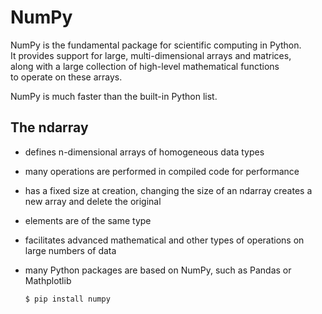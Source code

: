 # NumPy

NumPy is the fundamental package for scientific computing in Python.  
It provides support for large, multi-dimensional arrays and matrices,  
along with a large collection of high-level mathematical functions  
to operate on these arrays.  

NumPy is much faster than the built-in Python list.  

## The ndarray 

- defines n-dimensional arrays of homogeneous data types
- many operations are performed in compiled code for performance
- has a fixed size at creation, changing the size of an ndarray
  creates a new array and delete the original
- elements are of the same type
- facilitates advanced mathematical and other types of operations
  on large numbers of data
- many Python packages are based on NumPy, such as Pandas or Mathplotlib


      $ pip install numpy
